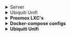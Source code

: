 <details>
  <summary> Server </summary>
  
  ## Server hardware
  <i>to do</i>
  
</details>
  
<details>
  <summary> Ubiquiti Unifi </summary>
     
  ## Network hardware
  
  My network is build on Ubiquiti's Unifi. Unfortunately Ubiquiti isn't always that stable and there are some functions still missing on their controller. But I must admit, I love the all in one solution and UI.
  
  <b>[UDM Pro](https://eu.store.ui.com/products/udm-pro)</b>
  
  <i>The one in all controller for my Unifi Network and Unifi Protect (video surveillance).</i>
  
  <b>[Switch 24 PoE](https://eu.store.ui.com/collections/unifi-network-routing-switching/products/usw-24-poe)

  <summary>## Ubiquiti Unifi</summary>
    
  Below you can find my configurations and files I use with my Unifi setup.
  
     1. Unifi G4 doorbell - sounds
    
</details>

<details>
  <summary>Proxmox LXC's</summary>
  
  ## Proxmox LXC's
  Since I discoverd [TTeck's Git](https://github.com/tteck/Proxmox), I'm all over in using his scripts. And he is really on fire, recently he added a lot of new containers.
  
</details>

<details>
  <summary>Docker-compose configs</summary>
  
  ## Docker-compose configs
  In the past I had a really hate-love story with Docker. So I used always LXC-containers within Proxmox. But some applications I run in Docker. Maybe, someday, I will turn.
  
  1. Portainer
  2. Wishlist
  
</details>


<details>
  <summary>Ubiquiti Unifi</summary>
  
  ## Ubiquiti Unifi
  Below you can find my configurations and files I use with my Unifi setup.
  
  1. Unifi G4 doorbell - sounds
  
</details>
